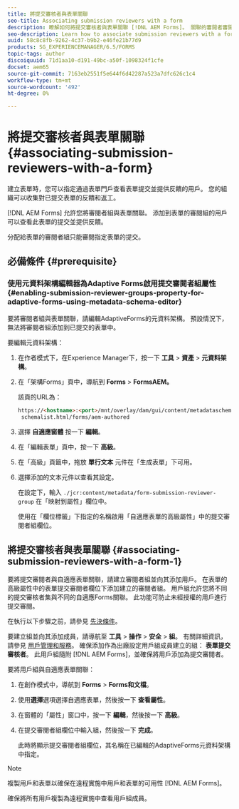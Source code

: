 ```yaml
---
title: 將提交審核者與表單關聯
seo-title: Associating submission reviewers with a form
description: 瞭解如何將提交審核者與表單關聯 [!DNL AEM Forms]。 關聯的審閱者審閱通過表單門戶提交的表單。
seo-description: Learn how to associate submission reviewers with a form in [!DNL AEM Forms]. Associated reviewers review a form submitted via forms portal.
uuid: 58c8c8fb-9262-4c37-b9b2-e46fe21b77d9
products: SG_EXPERIENCEMANAGER/6.5/FORMS
topic-tags: author
discoiquuid: 71d1aa10-d191-49bc-a50f-1098324f1cfe
docset: aem65
source-git-commit: 7163eb2551f5e644f6d42287a523a7dfc626c1c4
workflow-type: tm+mt
source-wordcount: '492'
ht-degree: 0%

---
```



# 將提交審核者與表單關聯 {#associating-submission-reviewers-with-a-form}

建立表單時，您可以指定通過表單門戶查看表單提交並提供反饋的用戶。 您的組織可以收集對已提交表單的反饋和返工。

[!DNL AEM Forms] 允許您將審閱者組與表單關聯。 添加到表單的審閱組的用戶可以查看此表單的提交並提供反饋。

分配給表單的審閱者組只能審閱指定表單的提交。

## 必備條件 {#prerequisite}

### 使用元資料架構編輯器為Adaptive Forms啟用提交審閱者組屬性 {#enabling-submission-reviewer-groups-property-for-adaptive-forms-using-metadata-schema-editor}

要將審閱者組與表單關聯，請編輯AdaptiveForms的元資料架構。 預設情況下，無法將審閱者組添加到已提交的表單中。

要編輯元資料架構：

1. 在作者模式下，在Experience Manager下，按一下 **工具** > **資產** > **元資料架構**。
1. 在「架構Forms」頁中，導航到 **Forms** > **FormsAEM。**

   該頁的URL為：

   ```html
   https://<hostname>:<port>/mnt/overlay/dam/gui/content/metadataschemaeditor/
    schemalist.html/forms/aem-authored
   ```

1. 選擇 **自適應窗體** 按一下 **編輯**。
1. 在「編輯表單」頁中，按一下 **高級**。
1. 在「高級」頁籤中，拖放 **單行文本** 元件在「生成表單」下可用。
1. 選擇添加的文本元件以查看其設定。

   在設定下，輸入 `./jcr:content/metadata/form-submission-reviewer-group` 在「映射到屬性」欄位中。

   使用在「欄位標籤」下指定的名稱啟用「自適應表單的高級屬性」中的提交審閱者組欄位。

## 將提交審核者與表單關聯 {#associating-submission-reviewers-with-a-form-1}

要將提交審閱者與自適應表單關聯，請建立審閱者組並向其添加用戶。 在表單的高級屬性中的表單提交審閱者欄位下添加建立的審閱者組。
用戶組允許您將不同的提交審核者集與不同的自適應Forms關聯。 此功能可防止未經授權的用戶進行提交審閱。

在執行以下步驟之前，請參見 [先決條件](adding-reviewers-form.md#prerequisite)。

要建立組並向其添加成員，請導航至 **工具** > **操作** > **安全** > **組**。
有關詳細資訊，請參見 [用戶管理和服務](https://experienceleague.adobe.com/docs/experience-manager-65/administering/security/security.html)。
確保添加作為出廠設定用戶組成員建立的組： **表單提交審核者**。 此用戶組隨附 [!DNL AEM Forms]，並確保將用戶添加為提交審閱者。

要將用戶組與自適應表單關聯：

1. 在創作模式中，導航到 **Forms** > **Forms和文檔**。
1. 使用**選擇**選項選擇自適應表單，然後按一下 **查看屬性**。
1. 在窗體的「屬性」窗口中，按一下 **編輯**，然後按一下 **高級**。
1. 在提交審閱者組欄位中輸入組，然後按一下 **完成**。

   此時將顯示提交審閱者組欄位，其名稱在已編輯的AdaptiveForms元資料架構中指定。

>[!NOTE]
>
>複製用戶和表單以確保在遠程實施中用戶和表單的可用性 [!DNL AEM Forms]。
>
>確保將所有用戶複製為遠程實施中查看用戶組成員。

